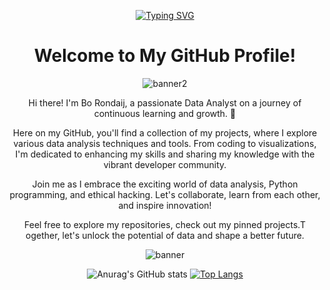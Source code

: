 <div align="center">

[![Typing SVG](https://readme-typing-svg.demolab.com?font=Fira+Code&pause=700&color=FFFFFF&center=true&vCenter=true&width=435&lines=Data+Analyst;Python;Power+Bi;Learning+to+Ethical+hack)](https://git.io/typing-svg)

# Welcome to My GitHub Profile!
![banner2](https://github.com/bmmrxx/bmmrxx/assets/139537072/daed47ed-178a-4e17-a665-16b959a979db)

Hi there! I'm Bo Rondaij, a passionate Data Analyst on a journey of continuous learning and growth. 🚀

Here on my GitHub, you'll find a collection of my projects, where I explore various data analysis techniques and tools. From coding to visualizations, I'm dedicated to enhancing my skills and sharing my knowledge with the vibrant developer community.

Join me as I embrace the exciting world of data analysis, Python programming, and ethical hacking. Let's collaborate, learn from each other, and inspire innovation!

Feel free to explore my repositories, check out my pinned projects.T ogether, let's unlock the potential of data and shape a better future.


![banner](https://github.com/bmmrxx/bmmrxx/assets/139537072/8859d8c1-10d0-4aa6-a832-a14e88020d40)

![Anurag's GitHub stats](https://github-readme-stats.vercel.app/api?username=bmmrxx&show_icons=true&theme=tokyonight)
[![Top Langs](https://github-readme-stats.vercel.app/api/top-langs/?username=bmmrxx&layout=compact&theme=tokyonight)](https://github.com/bmmrxx)
</div>

